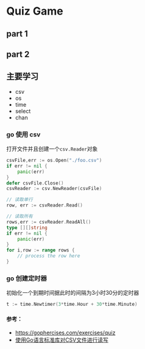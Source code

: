 # Quiz Game

## part 1 


## part 2


## 主要学习
- csv
- os
- time
- select 
- chan

### go 使用 csv
打开文件并且创建一个`csv.Reader`对象
```go
csvFile,err := os.Open("./foo.csv")
if err != nil {
	panic(err)
}
defer csvFile.Close()
csvReader := csv.NewReader(csvFile)

// 读取单行
row, err := csvReader.Read()

// 读取所有
rows,err := csvReader.ReadAll() 
type [][]string
if err != nil {
	panic(err)
}
for i,row := range rows {
	// process the row here
}
```

### go 创建定时器
初始化一个到期时间据此时的间隔为3小时30分的定时器
```go
t := time.Newtimer(3*time.Hour + 30*time.Minute)
```



#### 参考： 
- https://gophercises.com/exercises/quiz
- [使用Go语言标准库对CSV文件进行读写](https://xiequan.info/%E4%BD%BF%E7%94%A8go%E8%AF%AD%E8%A8%80%E6%A0%87%E5%87%86%E5%BA%93%E5%AF%B9csv%E6%96%87%E4%BB%B6%E8%BF%9B%E8%A1%8C%E8%AF%BB%E5%86%99/)